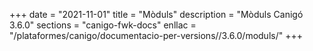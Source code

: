 +++
date        = "2021-11-01"
title       = "Mòduls"
description = "Mòduls Canigó 3.6.0"
sections    = "canigo-fwk-docs"
enllac		= "/plataformes/canigo/documentacio-per-versions//3.6.0/moduls/"
+++